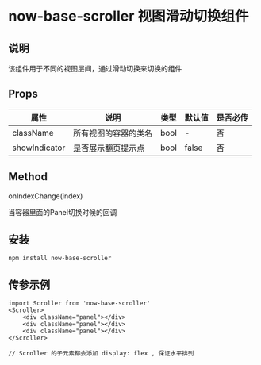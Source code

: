 # now-base-scroller 视图滑动切换组件

## 说明
该组件用于不同的视图层间，通过滑动切换来切换的组件

## Props
| 属性          | 说明                                           | 类型     | 默认值 | 是否必传 |
| ------------- | ----------------------------------------------| -------- | ------ | -------- |
| className     | 所有视图的容器的类名                           | bool   | -         | 否       |
| showIndicator | 是否展示翻页提示点                             | bool   | false     | 否       |
 
## Method 

onIndexChange(index)

当容器里面的Panel切换时候的回调


## 安装
```
npm install now-base-scroller
```


## 传参示例

``` 
import Scroller from 'now-base-scroller'
<Scroller>
    <div className="panel"></div>
    <div className="panel"></div>
    <div className="panel"></div>
</Scroller>

// Scroller 的子元素都会添加 display: flex , 保证水平排列
```

